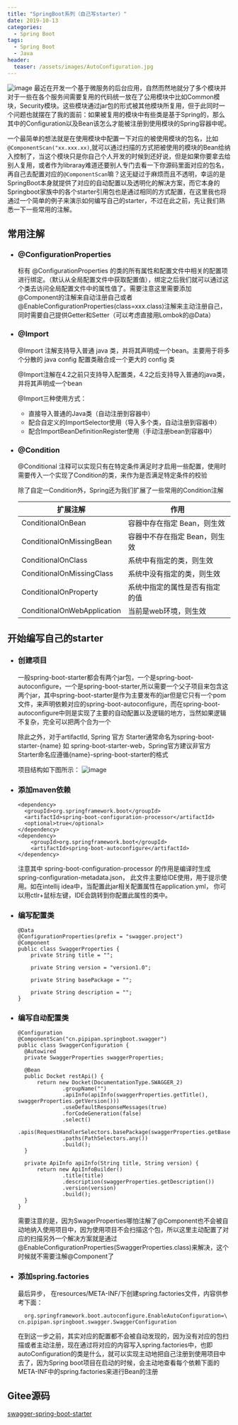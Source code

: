 ```yaml
---
title: "SpringBoot系列（自己写starter）"
date: 2019-10-13
categories:
  - Spring Boot
tags:
  - Spring Boot
  - Java
header:
  teaser: /assets/images/AutoConfiguration.jpg
---
```

![image](/assets/images/AutoConfiguration.jpg)
最近在开发一个基于微服务的后台应用，自然而然地就分了多个模块并对于一些在各个服务间需要复用的代码统一放在了公用模块中比如Common模块，Security模块。这些模块通过jar包的形式被其他模块所复用，但于此同时一个问题也就摆在了我的面前：如果被复用的模块中有些类是基于Spring的，那么其中的Configuration以及Bean该怎么才能被注册到使用模块的Spring容器中呢。

一个最简单的想法就是在使用模块中配置一下对应的被使用模块的包名，比如```@ComponentScan("xx.xxx.xx)```,就可以通过扫描的方式把被使用的模块的Bean给纳入控制了，当这个模块只是你自己个人开发的时候到还好说，但是如果你要拿去给别人复用，或者作为libraray难道还要别人专门去看一下你源码里面对应的包名，再自己去配置对应的```@ComponentScan```嘛？这无疑过于麻烦而且不透明，幸运的是SpringBoot本身就提供了对应的自动配置以及透明化的解决方案，而它本身的Springboot家族中的各个starter引用包也是通过相同的方式配置，在这里我也将通过一个简单的例子来演示如何编写自己的starter，不过在此之前，先让我们熟悉一下一些常用的注解。

## 常用注解
- ### @ConfigurationProperties
     
  标有 @ConfigurationProperties 的类的所有属性和配置文件中相关的配置项进行绑定。（默认从全局配置文件中获取配置值），绑定之后我们就可以通过这个类去访问全局配置文件中的属性值了。需要注意这里需要添加@Component的注解来自动注册自己或者@EnableConfigurationProperties(class=xxx.class)注解来主动注册自己，同时需要自己提供Getter和Setter（可以考虑直接用Lombok的@Data）

- ### @Import

  @Import 注解支持导入普通 java 类，并将其声明成一个bean。主要用于将多个分散的 java config 配置类融合成一个更大的 config 类

  @Import注解在4.2之前只支持导入配置类，4.2之后支持导入普通的java类，并将其声明成一个bean

  @Import三种使用方式：
  - 直接导入普通的Java类（自动注册到容器中）
  - 配合自定义的ImportSelector使用（导入多个类，自动注册到容器中）
  - 配合ImportBeanDefinitionRegister使用（手动注册bean到容器中）

- ### @Condition

  @Conditional 注释可以实现只有在特定条件满足时才启用一些配置，使用时需要传入一个实现了Condition的类，来作为是否满足特定条件的校验

  除了自定一Condition外，Spring还为我们扩展了一些常用的Condition注解

  |扩展注解|作用|
  |---|---|
  |ConditionalOnBean|容器中存在指定 Bean，则生效|
  |ConditionalOnMissingBean|容器中不存在指定 Bean，则生效|
  |ConditionalOnClass|系统中有指定的类，则生效|
  |ConditionalOnMissingClass|系统中没有指定的类，则生效|
  |ConditionalOnProperty|系统中指定的属性是否有指定的值|
  |ConditionalOnWebApplication|当前是web环境，则生效|

## 开始编写自己的starter

- ### 创建项目
  一般spring-boot-starter都会有两个jar包，一个是spring-boot-autoconfigure，一个是spring-boot-starter,所以需要一个父子项目来包含这两个jar，其中spring-boot-starter是作为主要发布的jar但是它只有一个pom文件，来声明依赖对应的spring-boot-autoconfigure，而在spring-boot-autoconfigure中则是实现了主要的自动配置以及逻辑的地方，当然如果逻辑不复杂，完全可以把两个合为一个

  除此之外，对于artifactId, Spring 官方 Starter通常命名为spring-boot-starter-{name} 如 spring-boot-starter-web，Spring官方建议非官方Starter命名应遵循{name}-spring-boot-starter的格式

  项目结构如下图所示：
  ![image](/assets/images/starter项目结构.png)

- ### 添加maven依赖
  ```
  <dependency>
    <groupId>org.springframework.boot</groupId>
    <artifactId>spring-boot-configuration-processor</artifactId>
    <optional>true</optional>
  </dependency>
  <dependency>
      <groupId>org.springframework.boot</groupId>
      <artifactId>spring-boot-autoconfigure</artifactId>
  </dependency>
  ```
  注意其中 spring-boot-configuration-processor 的作用是编译时生成spring-configuration-metadata.json， 此文件主要给IDE使用，用于提示使用。如在intellij idea中，当配置此jar相关配置属性在application.yml， 你可以用ctlr+鼠标左键，IDE会跳转到你配置此属性的类中。

- ### 编写配置类
  ```
  @Data
  @ConfigurationProperties(prefix = "swagger.project")
  @Component
  public class SwaggerProperties {
      private String title = "";

      private String version = "version1.0";

      private String basePackage = "";

      private String description = "";
  }
  ```

- ### 编写自动配置类
  ```
  @Configuration
  @ComponentScan("cn.pipipan.springboot.swagger")
  public class SwaggerConfiguration {
    @Autowired
    private SwaggerProperties swaggerProperties;

    @Bean
    public Docket restApi() {
        return new Docket(DocumentationType.SWAGGER_2)
                .groupName("")
                .apiInfo(apiInfo(swaggerProperties.getTitle(), swaggerProperties.getVersion()))
                .useDefaultResponseMessages(true)
                .forCodeGeneration(false)
                .select()
                .apis(RequestHandlerSelectors.basePackage(swaggerProperties.getBasePackage()))
                .paths(PathSelectors.any())
                .build();
    }

    private ApiInfo apiInfo(String title, String version) {
        return new ApiInfoBuilder()
                .title(title)
                .description(swaggerProperties.getDescription())
                .version(version)
                .build();
    }
  }
  ```
  需要注意的是，因为SwagerProperties哪怕注解了@Component也不会被自动地纳入使用项目中，因为使用项目不会扫描这个包，所以这里主动配置了对应的扫描另外一个解决方案就是通过@EnableConfigurationProperties(SwaggerProperties.class)来解决，这个时候就不需要注解@Component了

- ### 添加spring.factories
  最后异步， 在resources/META-INF/下创建spring.factories文件，内容供参考下面：
  ```
    org.springframework.boot.autoconfigure.EnableAutoConfiguration=\
  cn.pipipan.springboot.swagger.SwaggerConfiguration
  ```
  在到这一步之前，其实对应的配置都不会被自动发现的，因为没有对应的包扫描或者主动注册，现在通过将对应的内容写入spring.factories中，也即autoConfiguration的类是什么，就可以实现主动地把自己注册到使用项目中去了，因为Spring boot项目在启动的时候，会主动地查看每个依赖下面的META-INF中的spring.factories来进行Bean的注册

## Gitee源码
[swagger-spring-boot-starter](https://gitee.com/ssingularity/swagger-spring-boot-starter)